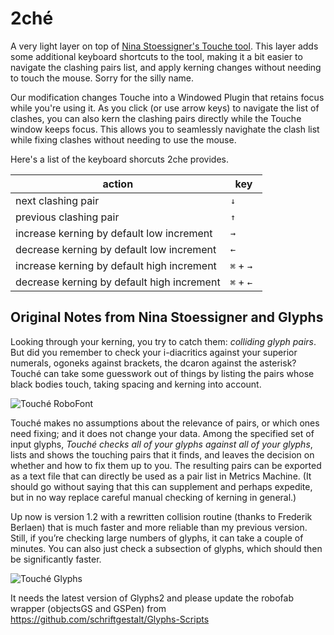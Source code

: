 # 2ché

A very light layer on top of [Nina Stoessigner's Touche tool](https://github.com/ninastoessinger/Touche). This layer adds some additional keyboard shortcuts to the tool, making it a bit easier to navigate the clashing pairs list, and apply kerning changes without needing to touch the mouse. Sorry for the silly name.

Our modification changes Touche into a Windowed Plugin that retains focus while you're using it. As you click (or use arrow keys) to navigate the list of clashes, you can also kern the clashing pairs directly while the Touche window keeps focus. This allows you to seamlessly navighate the clash list while fixing clashes without needing to use the mouse.

Here's a list of the keyboard shorcuts 2che provides.

| action | key |
| ------ | --- |
| next clashing pair | `↓` |
| previous clashing pair | `↑` |
| increase kerning by default low increment | `→ ` |
| decrease kerning by default low increment | `←` |
| increase kerning by default high increment | `⌘` + `→ ` |
| decrease kerning by default high increment | `⌘` + `←` |

## Original Notes from Nina Stoessigner and Glyphs

Looking through your kerning, you try to catch them: _colliding glyph pairs_. But did you remember to check your i-diacritics against your superior numerals, ogoneks against brackets, the dcaron against the asterisk? Touché can take some guesswork out of things by listing the pairs whose black bodies touch, taking spacing and kerning into account.

![Touché RoboFont](/screenshotRoboFont.png)

Touché makes no assumptions about the relevance of pairs, or which ones need fixing; and it does not change your data. Among the specified set of input glyphs, *Touché checks all of your glyphs against all of your glyphs*, lists and shows the touching pairs that it finds, and leaves the decision on whether and how to fix them up to you. The resulting pairs can be exported as a text file that can directly be used as a pair list in Metrics Machine. (It should go without saying that this can supplement and perhaps expedite, but in no way replace careful manual checking of kerning in general.)

Up now is version 1.2 with a rewritten collision routine (thanks to Frederik Berlaen) that is much faster and more reliable than my previous version. Still, if you’re checking large numbers of glyphs, it can take a couple of minutes. You can also just check a subsection of glyphs, which should then be significantly faster.

![Touché Glyphs](/screenshotGlyphs.png)

It needs the latest version of Glyphs2 and please update the robofab wrapper (objectsGS and GSPen) from https://github.com/schriftgestalt/Glyphs-Scripts
